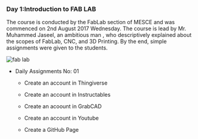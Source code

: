 
### Day 1:Introduction to FAB LAB

The course is conducted by the FabLab section of MESCE and was commenced on 2nd August 2017 Wednesday. The course is lead by Mr. Muhammed Jaseel, an ambitious man , who descriptively explained about the scopes of FabLab, CNC, and 3D Printing. By the end, simple assignments were given to the students.


![fab lab](https://user-images.githubusercontent.com/30692774/28934103-4cb9ab5e-789d-11e7-9e01-2a1906641b1f.jpg)


- Daily Assignments No: 01

   - Create an account in Thingiverse

   - Create an account in Instructables

   - Create an acoount in GrabCAD

   - Create an account in Youtube

   - Create a GitHub Page



